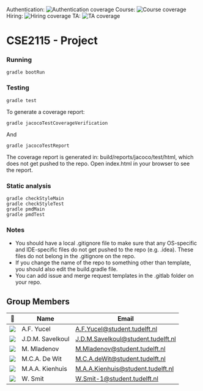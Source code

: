 Authentication: ![Authentication coverage](https://gitlab.ewi.tudelft.nl/cse2115/2021-2022/sem-group-13b/sem-repo-13b/badges/main/coverage.svg?job=test-authentication-service)
Course: ![Course coverage](https://gitlab.ewi.tudelft.nl/cse2115/2021-2022/sem-group-13b/sem-repo-13b/badges/main/coverage.svg?job=test-course-service)
Hiring: ![Hiring coverage](https://gitlab.ewi.tudelft.nl/cse2115/2021-2022/sem-group-13b/sem-repo-13b/badges/main/coverage.svg?job=test-hiring-service)
TA: ![TA coverage](https://gitlab.ewi.tudelft.nl/cse2115/2021-2022/sem-group-13b/sem-repo-13b/badges/main/coverage.svg?job=test-ta-service)

# CSE2115 - Project

### Running 
`gradle bootRun`

### Testing
```
gradle test
```

To generate a coverage report:
```
gradle jacocoTestCoverageVerification
```


And
```
gradle jacocoTestReport
```
The coverage report is generated in: build/reports/jacoco/test/html, which does not get pushed to the repo. Open index.html in your browser to see the report. 

### Static analysis
```
gradle checkStyleMain
gradle checkStyleTest
gradle pmdMain
gradle pmdTest
```

### Notes
- You should have a local .gitignore file to make sure that any OS-specific and IDE-specific files do not get pushed to the repo (e.g. .idea). These files do not belong in the .gitignore on the repo.
- If you change the name of the repo to something other than template, you should also edit the build.gradle file.
- You can add issue and merge request templates in the .gitlab folder on your repo. 

## Group Members

| 📸 | Name | Email |
|---|---|---|
| ![](https://gitlab.ewi.tudelft.nl/uploads/-/system/user/avatar/3525/avatar.png?width=400) | A.F. Yucel | A.F.Yucel@student.tudelft.nl |
| ![](https://gitlab.ewi.tudelft.nl/uploads/-/system/user/avatar/3658/avatar.png?width=400) | J.D.M. Savelkoul | J.D.M.Savelkoul@student.tudelft.nl |
| ![](https://gitlab.ewi.tudelft.nl/uploads/-/system/user/avatar/3404/avatar.png?width=400) | M. Mladenov | M.Mladenov@student.tudelft.nl |
| ![](https://gitlab.ewi.tudelft.nl/uploads/-/system/user/avatar/3883/avatar.png?width=400) | M.C.A. De Wit | M.C.A.deWit@student.tudelft.nl |
| ![](https://gitlab.ewi.tudelft.nl/uploads/-/system/user/avatar/3757/avatar.png?width=400) | M.A.A. Kienhuis | M.A.A.Kienhuis@student.tudelft.nl |
| ![](https://gitlab.ewi.tudelft.nl/uploads/-/system/user/avatar/3776/avatar.png?width=400) | W. Smit | W.Smit-1@student.tudelft.nl |


